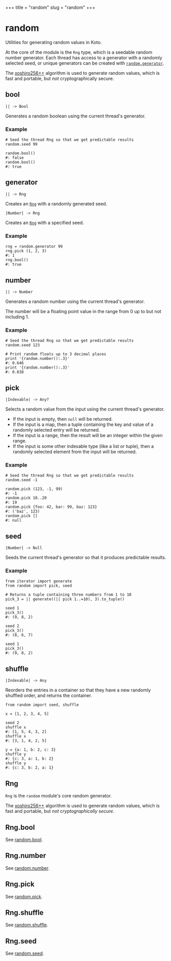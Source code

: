 +++
title = "random"
slug = "random"
+++

# random

Utilities for generating random values in Koto.

At the core of the module is the `Rng` type, which is a seedable random
number generator. Each thread has access to a generator with a randomly
selected seed, or unique generators can be created with [`random.generator`](#generator).

The [xoshiro256++][xoshiro] algorithm is used to generate random values,
which is fast and portable, but *not* cryptographically secure.

## bool

````kototype
|| -> Bool
````

Generates a random boolean using the current thread's generator.

### Example

````koto
# Seed the thread Rng so that we get predictable results
random.seed 99

random.bool()
#: false
random.bool()
#: true
````

## generator

````kototype
|| -> Rng
````

Creates an [`Rng`](#rng) with a randomly generated seed.

````kototype
|Number| -> Rng
````

Creates an [`Rng`](#rng) with a specified seed.

### Example

````koto
rng = random.generator 99
rng.pick (1, 2, 3)
#: 1
rng.bool()
#: true
````

## number

````kototype
|| -> Number
````

Generates a random number using the current thread's generator.

The number will be a floating point value in the range from 0 up to but not
including 1.

### Example

````koto
# Seed the thread Rng so that we get predictable results
random.seed 123

# Print random floats up to 3 decimal places
print '{random.number():.3}'
#: 0.646
print '{random.number():.3}'
#: 0.838
````

## pick

````kototype
|Indexable| -> Any?
````

Selects a random value from the input using the current thread's generator.

* If the input is empty, then `null` will be returned.
* If the input is a map, then a tuple containing the key and value of a
  randomly selected entry will be returned.
* If the input is a range, then the result will be an integer within the given
  range.
* If the input is some other indexable type (like a list or tuple),
  then a randomly selected element from the input will be returned.

### Example

````koto
# Seed the thread Rng so that we get predictable results
random.seed -1

random.pick (123, -1, 99)
#: -1
random.pick 10..20
#: 19
random.pick {foo: 42, bar: 99, baz: 123}
#: ('baz', 123)
random.pick []
#: null
````

## seed

````kototype
|Number| -> Null
````

Seeds the current thread's generator so that it produces predictable results.

### Example

````koto
from iterator import generate
from random import pick, seed

# Returns a tuple containing three numbers from 1 to 10
pick_3 = || generate((|| pick 1..=10), 3).to_tuple()

seed 1
pick_3()
#: (9, 8, 2)

seed 2
pick_3()
#: (8, 6, 7)

seed 1
pick_3()
#: (9, 8, 2)
````

## shuffle

````kototype
|Indexable| -> Any
````

Reorders the entries in a container so that they have a new randomly shuffled order,
and returns the container.

````koto
from random import seed, shuffle

x = [1, 2, 3, 4, 5]

seed 2
shuffle x
#: [1, 5, 4, 3, 2]
shuffle x
#: [3, 1, 4, 2, 5]

y = {a: 1, b: 2, c: 3}
shuffle y
#: {c: 3, a: 1, b: 2}
shuffle y
#: {c: 3, b: 2, a: 1}
````

## Rng

`Rng` is the `random` module's core random generator.

The [xoshiro256++][xoshiro] algorithm is used to generate random values,
which is fast and portable, but *not cryptographically secure*.

## Rng.bool

See [random.bool](#bool).

## Rng.number

See [random.number](#number).

## Rng.pick

See [random.pick](#pick).

## Rng.shuffle

See [random.shuffle](#shuffle).

## Rng.seed

See [random.seed](#seed).

[xoshiro]: https://prng.di.unimi.it